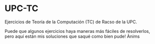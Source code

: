 # UPC-TC
Ejercicios de Teoría de la Computación (TC) de Racso de la UPC.

Puede que algunos ejercicios haya maneras más fáciles de resolverlos, pero aquí están mis soluciones que saqué como bien pude! Ànims
